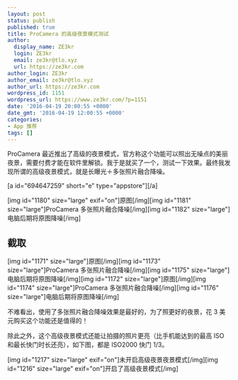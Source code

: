 ```yaml
---
layout: post
status: publish
published: true
title: ProCamera 的高级夜景模式测试
author:
  display_name: ZE3kr
  login: ZE3kr
  email: ze3kr@tlo.xyz
  url: https://ze3kr.com
author_login: ZE3kr
author_email: ze3kr@tlo.xyz
author_url: https://ze3kr.com
wordpress_id: 1151
wordpress_url: https://www.ze3kr.com/?p=1151
date: '2016-04-19 20:00:55 +0000'
date_gmt: '2016-04-19 12:00:55 +0000'
categories:
- App 推荐
tags: []
---
```

<p>ProCamera 最近推出了高级的夜景模式，官方称这个功能可以照出无噪点的美丽夜景，需要付费才能在软件里解锁。我于是就买了一个，测试一下效果。最终我发现所谓的高级夜景模式，就是长曝光＋多张照片融合降噪。</p>
<p>[a id="694647259" short="e" type="appstore"][/a]</p>
<p><!--more--></p>
<p>[img id="1180" size="large" exif="on"]原图[/img][img id="1181" size="large"]ProCamera 多张照片融合降噪[/img][img id="1182" size="large"]电脑后期将原图降噪[/img]</p>
<h2>截取</h2>
<p>[img id="1171" size="large"]原图[/img][img id="1173" size="large"]ProCamera 多张照片融合降噪[/img][img id="1175" size="large"]电脑后期将原图降噪[/img][img id="1172" size="large"]原图[/img][img id="1174" size="large"]ProCamera 多张照片融合降噪[/img][img id="1176" size="large"]电脑后期将原图降噪[/img]</p>
<p>不难看出，使用了多张照片融合降噪效果是最好的，为了照更好的夜景，花 3 美元购买这个功能还是值得的！</p>
<p>除此之外，这个高级夜景模式还能让拍摄的照片更亮（比手机能达到的最高 ISO 和最长快门时长还亮），如下图，都是 ISO2000 快门 1/3。</p>
<p>[img id="1217" size="large" exif="on"]未开启高级夜景夜景模式[/img][img id="1216" size="large" exif="on"]开启了高级夜景模式[/img]</p>
